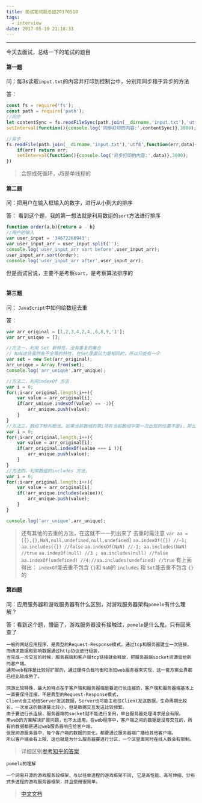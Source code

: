 ```yaml
---
title: 面试笔试题总结20170510
tags:
  - interview
date: 2017-05-10 21:18:33
---
```


----------------------------------------
今天去面试，总结一下的笔试的题目

<!--more-->

#### 第一题
问：每3s读取`input.txt`的内容并打印到控制台中，分别用同步和于异步的方法

答：
```js
const fs = require('fs');
const path = require('path');
//同步
let contentSync = fs.readFileSync(path.join(__dirname,'input.txt'),'utf8');
setInterval(function(){console.log('同步打印的内容:',contentSync)},3000);

//异步
fs.readFile(path.join(__dirname,'input.txt'),'utf8',function(err,data){
    if(err) return err;
    setInterval(function(){console.log('异步打印的内容:',data)},3000);
})
```
>会照成死循环，JS是单线程的

#### 第二题
问：把用户在输入框输入的数字，进行从小到大的排序

答：
看到这个题，我的第一想法就是利用数组的`sort`方法进行排序
```js
function order(a,b){return a - b}
//用户的输入
var user_input = '34672268943';
var user_input_arr = user_input.split('');
console.log('user_input_arr sort before',user_input_arr);
user_input_arr.sort(order);
console.log('user_input_arr after',user_input_arr);
```
但是面试官说，主要不是考察`sort`，是考察算法排序的
```js

```

#### 第三题
问：  `JavaScript`中如何给数组去重

答：
```js
var arr_original = [1,2,3,4,2,4,,6,8,9,'1'];
var arr_unique = [];

//方法一，利用 Set 新特性，没有重复的集合
// NaN这货虽然有不全等的特性，在Set里面认为是相同的，所以只能有一个
var set = new Set(arr_original);
arr_unique = Array.from(set);
console.log('arr_unique',arr_unique);

//方法二，利用indexOf 方法
var i = 0;
for(;i<arr_original.length;i++){
    var value = arr_original[i];
    if(arr_unique.indexOf(value) == -1){
        arr_unique.push(value);
    }
}
//方法三，数组下标判断法，如果当前数组的第i项在当前数组中第一次出现的位置不是i，那么表示第i项是重复的，忽略掉。否则存入结果数组
var i = 0;
for(;i<arr_original.length;i++){
    var value = arr_original[i];
    if(arr_original.indexOf(value === i )){
        arr_unique.push(value);
    }
}
//方法四，利用数组的includes 方法，
var i = 0;
for(;i<arr_original.length;i++){
    var value = arr_original[i];
    if(!arr_unique.includes(value)){
        arr_unique.push(value);
    }
}

console.log('arr_unique',arr_unique);
```
>还有其他的去重的方法，在这就不一一列出来了
>去重时需注意
>`var aa = [{},{},NaN,null,undefined,null,undefined]`
>`aa.indexOf({}) //-1; aa.includes({}) //false`
>`aa.indexOf(NaN) //-1; aa.includes(NaN) //true`
>`aa.indexOf(null) //3 ; aa.includes(null) //false`
>`aa.indexOf(undefined) //4;//aa.includes(undefined) //true`
>有上面得出： `indexOf`能去重不包含 `{}`和 `NaN`的
>`includes` 和   `Set`能去重不包含 `{}`的

#### 第四题
问：应用服务器和游戏服务器有什么区别，对游戏服务器架构`pomelo`有什么理解？

答：看到这个题，懵逼了，游戏服务器没有接触过，`pomelo`是什么鬼，只有回来查了

```
一般的网站应用程序，是典型的Request-Response模式，通过tcp和服务器建立一次链接，而请求数据和影响数据通过http协议进行组装，
当完成一次交互的时候，服务器端和客户端tcp链接就会释放，把服务器端socket资源留给新的客户端。
通常web程序是比较好扩展的，通过硬件负载均衡和添加web服务器来实现，这一套方案业界都已经比较成熟了。

网游比较特殊，最大的特点在于客户端和服务器端是要进行长连接的，客户端和服务器端基本上一直要保持连接，不是典型的Request-Response模式，
Client会主动给Server发送数据，Server也可能主动往Client发送数据，生命周期比较长，一次发送的数据量比较小，但是数据交互发送比较频繁。
由于要进行长连接，服务器端的socket就不能进行复用，单台服务器处理请求是会有限。
用web的方案解决扩展问题，也不太适用。在web程序中，客户端之间的数据是没有交互的，所有的数据都是通过web服务器响应给客户端，
但是网游服务器中，每个客户端的数据的变化，都要通过服务器端广播给其他客户端。
所以客户端会有上限，这也就是为什么服务器要进行分区，一个区里面同时在线人数会有限制。
```
>详细区别[参考知乎的答案](https://www.zhihu.com/question/35013939)

```
pomelo的理解

一个网易开源的游戏服务段框架，与以往单进程的游戏框架不同, 它是高性能、高可伸缩、分布式多进程的游戏服务器框架，并且使用很简单。
```
>[中文文档](https://github.com/NetEase/pomelo/wiki/Home-in-Chinese)

